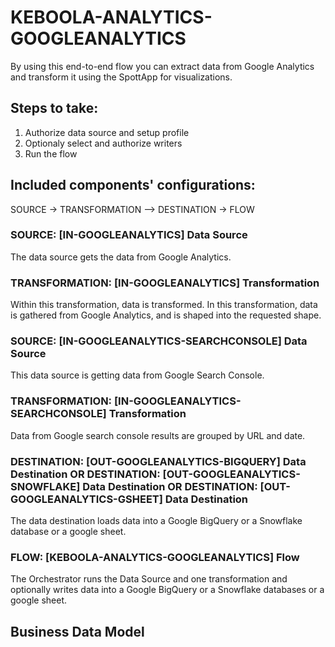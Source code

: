 # KEBOOLA-ANALYTICS-GOOGLEANALYTICS

By using this end-to-end flow you can extract data from Google Analytics and transform it using the SpottApp for visualizations.

## Steps to take:
1. Authorize data source and setup profile
2. Optionaly select and authorize writers
3. Run the flow

## Included components' configurations:
SOURCE -> TRANSFORMATION –> DESTINATION -> FLOW

### SOURCE: [IN-GOOGLEANALYTICS] Data Source

The data source gets the data from Google Analytics.

### TRANSFORMATION: [IN-GOOGLEANALYTICS] Transformation

Within this transformation, data is transformed. In this transformation, data is gathered from Google Analytics, and is shaped into the requested shape.

### SOURCE: [IN-GOOGLEANALYTICS-SEARCHCONSOLE] Data Source

This data source is getting data from Google Search Console.

### TRANSFORMATION: [IN-GOOGLEANALYTICS-SEARCHCONSOLE] Transformation

Data from Google search console results are grouped by URL and date. 

### DESTINATION: [OUT-GOOGLEANALYTICS-BIGQUERY] Data Destination OR DESTINATION: [OUT-GOOGLEANALYTICS-SNOWFLAKE] Data Destination OR DESTINATION: [OUT-GOOGLEANALYTICS-GSHEET] Data Destination

The data destination loads data into a Google BigQuery or a Snowflake database or a google sheet.

### FLOW: [KEBOOLA-ANALYTICS-GOOGLEANALYTICS] Flow
The Orchestrator runs the Data Source and one transformation and optionally writes data into a Google BigQuery or a Snowflake databases or a google sheet.

## Business Data Model


